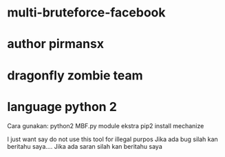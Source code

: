 # multi-bruteforce-facebook
# author pirmansx
# dragonfly zombie team
# language python 2

Cara gunakan:
python2 MBF.py
module ekstra
pip2 install mechanize


I just want say do not use this tool for illegal purpos
Jika ada bug silah kan beritahu saya....
Jika ada saran silah kan beritahu saya
